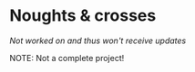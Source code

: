 # Noughts & crosses

*Not worked on and thus won't receive updates*

NOTE: Not a complete project!

